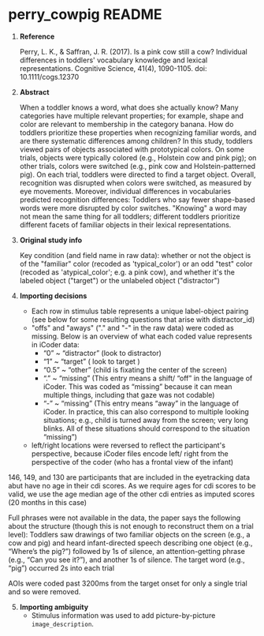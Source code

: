 # perry_cowpig README

1. **Reference**

    Perry, L. K., & Saffran, J. R. (2017). Is a pink cow still a cow? Individual differences in toddlers' vocabulary knowledge and lexical representations. Cognitive Science, 41(4), 1090-1105. doi: 10.1111/cogs.12370


2. **Abstract**

    When a toddler knows a word, what does she actually know? Many categories have multiple relevant properties; for example, shape and color are relevant to membership in the category banana. How do toddlers prioritize these properties when recognizing familiar words, and are there systematic differences among children? In this study, toddlers viewed pairs of objects associated with prototypical colors. On some trials, objects were typically colored (e.g., Holstein cow and pink pig); on other trials, colors were switched (e.g., pink cow and Holstein-patterned pig). On each trial, toddlers were directed to find a target object. Overall, recognition was disrupted when colors were switched, as measured by eye movements. Moreover, individual differences in vocabularies predicted recognition differences: Toddlers who say fewer shape-based words were more disrupted by color switches. "Knowing" a word may not mean the same thing for all toddlers; different toddlers prioritize different facets of familiar objects in their lexical representations.

3. **Original study info**

    Key condition (and field name in raw data): whether or not the object is of the "familiar" color (recoded as 'typical_color') or an odd "test" color (recoded as 'atypical_color'; e.g. a pink cow), and whether it's the labeled object ("target") or the unlabeled object ("distractor")

4. **Importing decisions**
    - Each row in stimulus table represents a unique label-object pairing (see below for some resulting questions that arise with distractor_id)
    - "offs" and "aways" ("." and "-" in the raw data) were coded as missing. Below is an overview of what each coded value represents in iCoder data:
        - “0” ~ “distractor” (look to distractor)
        - “1” ~ “target” ( look to target )
        - “0.5” ~ “other” (child is fixating the center of the screen)
        - “.” ~ “missing” (This entry means a shift/ “off” in the language of iCoder. This was coded as “missing” because it can mean multiple things, including that gaze was not codable)
        - “-” ~ “missing” (This entry means “away” in the language of iCoder. In practice, this can also correspond to multiple looking situations; e.g., child is turned away from the screen; very long blinks. All of these situations should correspond to the situation “missing”)
    - left/right locations were reversed to reflect the participant's perspective, because iCoder files encode left/ right from the perspective of the coder (who has a frontal view of the infant)

146, 149, and 130 are participants that are included in the eyetracking data abut have no age in their cdi scores. As we require ages for cdi scores to be valid, we use the age median age of the other cdi entries as imputed scores (20 months in this case)

Full phrases were not available in the data, the paper says the following about the structure (though this is not enough to reconstruct them on a trial level):
Toddlers saw drawings of two familiar objects on the screen (e.g., a cow and pig) and heard
infant-directed speech describing one object (e.g., “Where’s the pig?”) followed by 1s of
silence, an attention-getting phrase (e.g., “Can you see it?”), and another 1s of silence. The
target word (e.g., “pig”) occurred 2s into each trial

AOIs were coded past 3200ms from the target onset for only a single trial and so were removed.

5. **Importing ambiguity**
    - Stimulus information was used to add picture-by-picture `image_description`.

